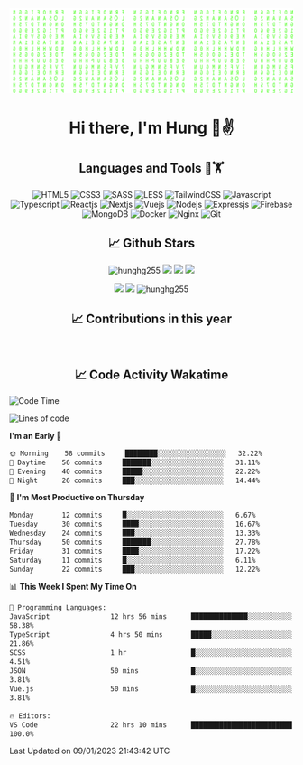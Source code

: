 [![Matrix SVG](https://github.com/hunghg255/hunghg255/blob/master/img/matrix.svg)](https://hunghg255.github.io)
<!-- [![unicorncode_bzb8ey](https://res.cloudinary.com/hunghg255/image/upload/v1647578947/unicorncode_bzb8ey.svg)](https://hunghg255.github.io) -->
<!-- # 👀 Hi stranger! 👋🏻 -->

<h1 align='center'>Hi there, I'm Hung 👋✌</h1>

<h2 align='center'>Languages and Tools 🔧🏋</h2>

<div align='center'>
  <img src="https://img.shields.io/badge/html5-%23E34F26.svg?style=flat-square&logo=html5&logoColor=white" alt="HTML5" />
  <img src="https://img.shields.io/badge/css3-%231572B6.svg?style=flat-square&logo=css3&logoColor=white" alt="CSS3" />
  <img src="https://img.shields.io/badge/SASS-hotpink.svg?style=flat-square&logo=SASS&logoColor=white" alt="SASS" />
  <img src="https://img.shields.io/badge/LESS-%230db7ed.svg?style=flat-square&logo=less&logoColor=white" alt="LESS" />
  <img src="https://img.shields.io/badge/Tailwindcss-%2338B2AC.svg?style=flat-square&logo=tailwind-css&logoColor=white" alt="TailwindCSS" />
  <img src="https://img.shields.io/badge/Javascript-%23323330.svg?style=flat-square&logo=javascript&logoColor=%23F7DF1E" alt="Javascript" />
  <img src="https://img.shields.io/badge/Typescript-%23007ACC.svg?style=flat-square&logo=typescript&logoColor=white" alt="Typescript" />
  <img src="https://img.shields.io/badge/Reactjs-%2320232a.svg?style=flat-square&logo=react&logoColor=%2361DAFB" alt="Reactjs" />
  <img src="https://img.shields.io/badge/Nextjs-black?style=flat-square&logo=next.js&logoColor=white" alt="Nextjs" />
  <img src="https://img.shields.io/badge/Vuejs-%2335495e.svg?style=flat-square&logo=vuedotjs&logoColor=%234FC08D" alt="Vuejs" />
  <img src="https://img.shields.io/badge/Nodejs-6DA55F?style=flat-square&logo=node.js&logoColor=white" alt="Nodejs" />
  <img src="https://img.shields.io/badge/Expressjs-6DA55F?style=flat-square&logo=express&logoColor=white" alt="Expressjs" />
  <img src="https://img.shields.io/badge/Firebase-%23039BE5.svg?style=flat-square&logo=firebase" alt="Firebase" />
  <img src="https://img.shields.io/badge/MongoDB-%234ea94b.svg?style=flat-square&logo=mongodb&logoColor=white" alt="MongoDB" />
  <img src="https://img.shields.io/badge/Docker-%230db7ed.svg?style=flat-square&logo=docker&logoColor=white" alt="Docker" />
  <img src="https://img.shields.io/badge/Nginx-%234ea94b.svg?style=flat-square&logo=nginx&logoColor=white" alt="Nginx" />
  <img src="https://img.shields.io/badge/Git-%23E34F26.svg?style=flat-square&logo=git&logoColor=white" alt="Git" />
</div>

<h2 align='center'> 📈 Github Stars </h2>
<p align="center"> <img src="https://komarev.com/ghpvc/?username=hunghg255&style=flat" alt="hunghg255" />
  <img src="https://shields.io/github/stars/hunghg255">
  <img src="https://img.shields.io/github/followers/hunghg255">
  <img src="https://img.shields.io/static/v1?label=%F0%9F%8C%9F&message=Love%20coding&style=style=flat&color=c80000">
</p>
<div align="center">
 <img src="https://github-readme-stats.vercel.app/api?username=hunghg255&show_icons=true&border_radius=15&count_private=true"/>
  <img src="https://github-readme-stats.vercel.app/api/top-langs/?username=hunghg255&border_radius=15&layout=compact&langs_count=6&count_private=true"/>
  <img 
       src="https://github-readme-streak-stats.herokuapp.com/?user=hunghg255&count_private=true" 
       alt="hunghg255" 
  />
  <h2 align='center'> 📈 Contributions in this year </h2>
  <img src="https://ghchart.rshah.org/F90716/hunghg2505" alt="">
</div>



<h2 align='center'> 📈 Code Activity Wakatime </h2>

<!--START_SECTION:waka-->
![Code Time](http://img.shields.io/badge/Code%20Time-2%2C219%20hrs%2024%20mins-blue)

![Lines of code](https://img.shields.io/badge/From%20Hello%20World%20I%27ve%20Written-391%20Thousand%20lines%20of%20code-blue)

**I'm an Early 🐤** 

```text
🌞 Morning    58 commits     ████████░░░░░░░░░░░░░░░░░   32.22% 
🌆 Daytime    56 commits     ███████░░░░░░░░░░░░░░░░░░   31.11% 
🌃 Evening    40 commits     █████░░░░░░░░░░░░░░░░░░░░   22.22% 
🌙 Night      26 commits     ███░░░░░░░░░░░░░░░░░░░░░░   14.44%

```
📅 **I'm Most Productive on Thursday** 

```text
Monday       12 commits     █░░░░░░░░░░░░░░░░░░░░░░░░   6.67% 
Tuesday      30 commits     ████░░░░░░░░░░░░░░░░░░░░░   16.67% 
Wednesday    24 commits     ███░░░░░░░░░░░░░░░░░░░░░░   13.33% 
Thursday     50 commits     ███████░░░░░░░░░░░░░░░░░░   27.78% 
Friday       31 commits     ████░░░░░░░░░░░░░░░░░░░░░   17.22% 
Saturday     11 commits     █░░░░░░░░░░░░░░░░░░░░░░░░   6.11% 
Sunday       22 commits     ███░░░░░░░░░░░░░░░░░░░░░░   12.22%

```


📊 **This Week I Spent My Time On** 

```text
💬 Programming Languages: 
JavaScript               12 hrs 56 mins      ██████████████░░░░░░░░░░░   58.38% 
TypeScript               4 hrs 50 mins       █████░░░░░░░░░░░░░░░░░░░░   21.86% 
SCSS                     1 hr                █░░░░░░░░░░░░░░░░░░░░░░░░   4.51% 
JSON                     50 mins             █░░░░░░░░░░░░░░░░░░░░░░░░   3.81% 
Vue.js                   50 mins             █░░░░░░░░░░░░░░░░░░░░░░░░   3.81%

🔥 Editors: 
VS Code                  22 hrs 10 mins      █████████████████████████   100.0%

```


 Last Updated on 09/01/2023 21:43:42 UTC
<!--END_SECTION:waka-->

